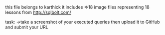 this file belongs to karthick
it includes
  =>18 image files representing 18 lessons from http://sqlbolt.com/

task:
  ->take a screenshot of your executed queries then upload it to GitHub and submit your URL
